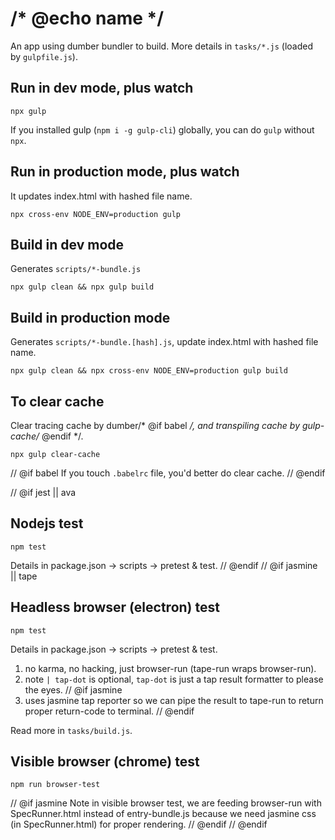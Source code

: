 # /* @echo name */

An app using dumber bundler to build. More details in `tasks/*.js` (loaded by `gulpfile.js`).

## Run in dev mode, plus watch
```
npx gulp
```

If you installed gulp (`npm i -g gulp-cli`) globally, you can do `gulp` without `npx`.

## Run in production mode, plus watch

It updates index.html with hashed file name.
```
npx cross-env NODE_ENV=production gulp
```

## Build in dev mode

Generates `scripts/*-bundle.js`
```
npx gulp clean && npx gulp build
```

## Build in production mode

Generates `scripts/*-bundle.[hash].js`, update index.html with hashed file name.
```
npx gulp clean && npx cross-env NODE_ENV=production gulp build
```

## To clear cache

Clear tracing cache by dumber/* @if babel */, and transpiling cache by gulp-cache/* @endif */.
```
npx gulp clear-cache
```
// @if babel
If you touch `.babelrc` file, you'd better do clear cache.
// @endif

// @if jest || ava
## Nodejs test
```
npm test
```

Details in package.json -> scripts -> pretest & test.
// @endif
// @if jasmine || tape
## Headless browser (electron) test
```
npm test
```

Details in package.json -> scripts -> pretest & test.

1. no karma, no hacking, just browser-run (tape-run wraps browser-run).
2. note `| tap-dot` is optional, `tap-dot` is just a tap result formatter to please the eyes.
// @if jasmine
3. uses jasmine tap reporter so we can pipe the result to tape-run to return proper return-code to terminal.
// @endif

Read more in `tasks/build.js`.

## Visible browser (chrome) test
```
npm run browser-test
```
// @if jasmine
Note in visible browser test, we are feeding browser-run with SpecRunner.html instead of entry-bundle.js because we need jasmine css (in SpecRunner.html) for proper rendering.
// @endif
// @endif
